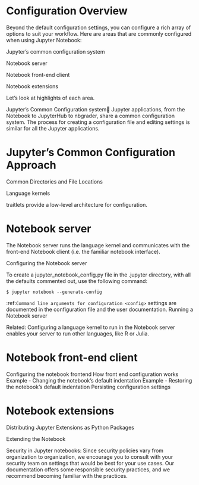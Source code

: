 # Configuration Overview

Beyond the default configuration settings, you can configure a rich array of options to suit your workflow. Here are areas that are commonly configured when using Jupyter Notebook:

Jupyter’s common configuration system

Notebook server

Notebook front-end client

Notebook extensions

Let’s look at highlights of each area.

Jupyter’s Common Configuration system
Jupyter applications, from the Notebook to JupyterHub to nbgrader, share a common configuration system. The process for creating a configuration file and editing settings is similar for all the Jupyter applications.

# Jupyter’s Common Configuration Approach

Common Directories and File Locations

Language kernels

traitlets provide a low-level architecture for configuration.

# Notebook server 

The Notebook server runs the language kernel and communicates with the front-end Notebook client (i.e. the familiar notebook interface).

Configuring the Notebook server

To create a jupyter_notebook_config.py file in the .jupyter directory, with all the defaults commented out, use the following command:

    $ jupyter notebook --generate-config

:ref:`Command line arguments for configuration <config>` settings are
documented in the configuration file and the user documentation.
Running a Notebook server

Related: Configuring a language kernel to run in the Notebook server enables your server to run other languages, like R or Julia.

# Notebook front-end client

Configuring the notebook frontend
How front end configuration works
Example - Changing the notebook’s default indentation
Example - Restoring the notebook’s default indentation
Persisting configuration settings

# Notebook extensions
Distributing Jupyter Extensions as Python Packages

Extending the Notebook

Security in Jupyter notebooks: Since security policies vary from organization to organization, we encourage you to consult with your security team on settings that would be best for your use cases. Our documentation offers some responsible security practices, and we recommend becoming familiar with the practices.

